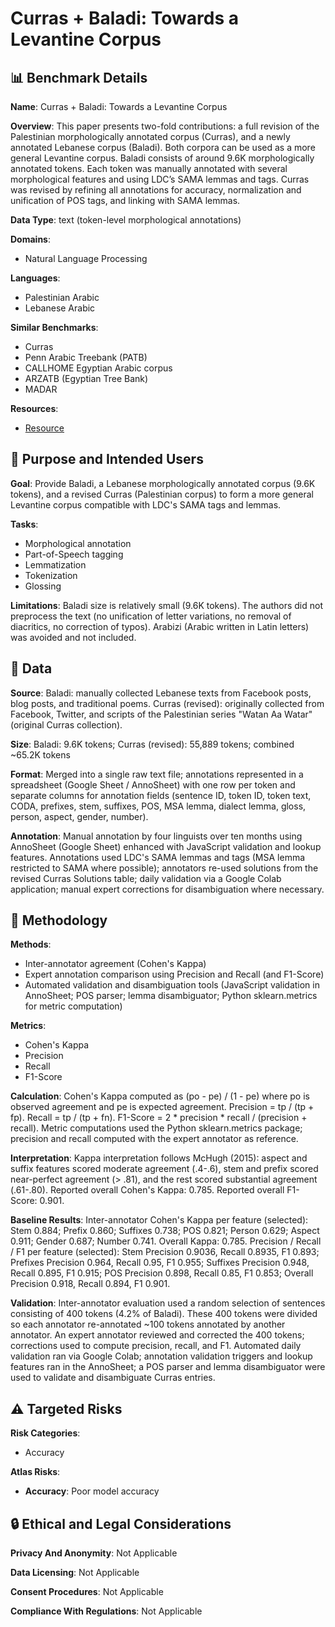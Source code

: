 # Curras + Baladi: Towards a Levantine Corpus

## 📊 Benchmark Details

**Name**: Curras + Baladi: Towards a Levantine Corpus

**Overview**: This paper presents two-fold contributions: a full revision of the Palestinian morphologically annotated corpus (Curras), and a newly annotated Lebanese corpus (Baladi). Both corpora can be used as a more general Levantine corpus. Baladi consists of around 9.6K morphologically annotated tokens. Each token was manually annotated with several morphological features and using LDC’s SAMA lemmas and tags. Curras was revised by refining all annotations for accuracy, normalization and unification of POS tags, and linking with SAMA lemmas.

**Data Type**: text (token-level morphological annotations)

**Domains**:
- Natural Language Processing

**Languages**:
- Palestinian Arabic
- Lebanese Arabic

**Similar Benchmarks**:
- Curras
- Penn Arabic Treebank (PATB)
- CALLHOME Egyptian Arabic corpus
- ARZATB (Egyptian Tree Bank)
- MADAR

**Resources**:
- [Resource](https://portal.sina.birzeit.edu/curras)

## 🎯 Purpose and Intended Users

**Goal**: Provide Baladi, a Lebanese morphologically annotated corpus (9.6K tokens), and a revised Curras (Palestinian corpus) to form a more general Levantine corpus compatible with LDC's SAMA tags and lemmas.

**Tasks**:
- Morphological annotation
- Part-of-Speech tagging
- Lemmatization
- Tokenization
- Glossing

**Limitations**: Baladi size is relatively small (9.6K tokens). The authors did not preprocess the text (no unification of letter variations, no removal of diacritics, no correction of typos). Arabizi (Arabic written in Latin letters) was avoided and not included.

## 💾 Data

**Source**: Baladi: manually collected Lebanese texts from Facebook posts, blog posts, and traditional poems. Curras (revised): originally collected from Facebook, Twitter, and scripts of the Palestinian series "Watan Aa Watar" (original Curras collection).

**Size**: Baladi: 9.6K tokens; Curras (revised): 55,889 tokens; combined ~65.2K tokens

**Format**: Merged into a single raw text file; annotations represented in a spreadsheet (Google Sheet / AnnoSheet) with one row per token and separate columns for annotation fields (sentence ID, token ID, token text, CODA, prefixes, stem, suffixes, POS, MSA lemma, dialect lemma, gloss, person, aspect, gender, number).

**Annotation**: Manual annotation by four linguists over ten months using AnnoSheet (Google Sheet) enhanced with JavaScript validation and lookup features. Annotations used LDC's SAMA lemmas and tags (MSA lemma restricted to SAMA where possible); annotators re-used solutions from the revised Curras Solutions table; daily validation via a Google Colab application; manual expert corrections for disambiguation where necessary.

## 🔬 Methodology

**Methods**:
- Inter-annotator agreement (Cohen's Kappa)
- Expert annotation comparison using Precision and Recall (and F1-Score)
- Automated validation and disambiguation tools (JavaScript validation in AnnoSheet; POS parser; lemma disambiguator; Python sklearn.metrics for metric computation)

**Metrics**:
- Cohen's Kappa
- Precision
- Recall
- F1-Score

**Calculation**: Cohen's Kappa computed as (po - pe) / (1 - pe) where po is observed agreement and pe is expected agreement. Precision = tp / (tp + fp). Recall = tp / (tp + fn). F1-Score = 2 * precision * recall / (precision + recall). Metric computations used the Python sklearn.metrics package; precision and recall computed with the expert annotator as reference.

**Interpretation**: Kappa interpretation follows McHugh (2015): aspect and suffix features scored moderate agreement (.4-.6), stem and prefix scored near-perfect agreement (> .81), and the rest scored substantial agreement (.61-.80). Reported overall Cohen's Kappa: 0.785. Reported overall F1-Score: 0.901.

**Baseline Results**: Inter-annotator Cohen's Kappa per feature (selected): Stem 0.884; Prefix 0.860; Suffixes 0.738; POS 0.821; Person 0.629; Aspect 0.911; Gender 0.687; Number 0.741. Overall Kappa: 0.785. Precision / Recall / F1 per feature (selected): Stem Precision 0.9036, Recall 0.8935, F1 0.893; Prefixes Precision 0.964, Recall 0.95, F1 0.955; Suffixes Precision 0.948, Recall 0.895, F1 0.915; POS Precision 0.898, Recall 0.85, F1 0.853; Overall Precision 0.918, Recall 0.894, F1 0.901.

**Validation**: Inter-annotator evaluation used a random selection of sentences consisting of 400 tokens (4.2% of Baladi). These 400 tokens were divided so each annotator re-annotated ~100 tokens annotated by another annotator. An expert annotator reviewed and corrected the 400 tokens; corrections used to compute precision, recall, and F1. Automated daily validation ran via Google Colab; annotation validation triggers and lookup features ran in the AnnoSheet; a POS parser and lemma disambiguator were used to validate and disambiguate Curras entries.

## ⚠️ Targeted Risks

**Risk Categories**:
- Accuracy

**Atlas Risks**:
- **Accuracy**: Poor model accuracy

## 🔒 Ethical and Legal Considerations

**Privacy And Anonymity**: Not Applicable

**Data Licensing**: Not Applicable

**Consent Procedures**: Not Applicable

**Compliance With Regulations**: Not Applicable
